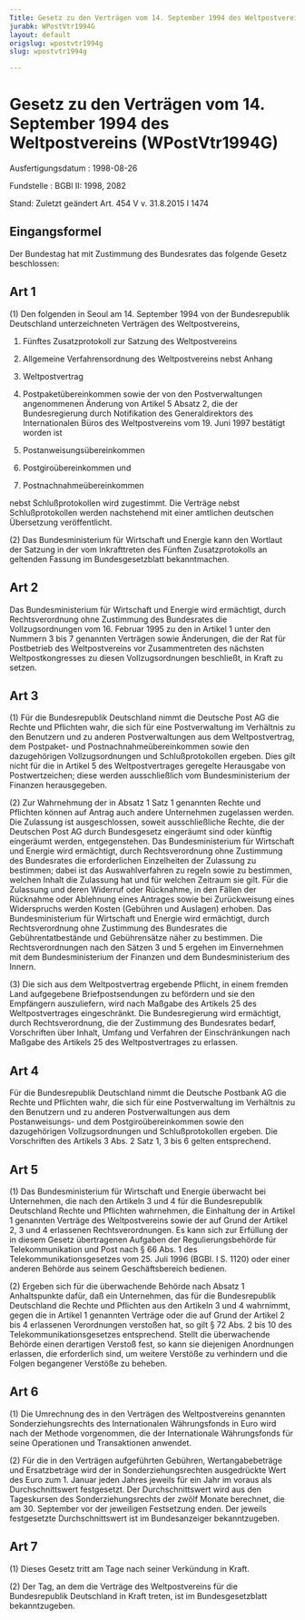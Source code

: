 ```yaml
---
Title: Gesetz zu den Verträgen vom 14. September 1994 des Weltpostvereins
jurabk: WPostVtr1994G
layout: default
origslug: wpostvtr1994g
slug: wpostvtr1994g

---
```


# Gesetz zu den Verträgen vom 14. September 1994 des Weltpostvereins (WPostVtr1994G)

Ausfertigungsdatum
:   1998-08-26

Fundstelle
:   BGBl II: 1998, 2082

Stand: Zuletzt geändert Art. 454 V v. 31.8.2015 I 1474

## Eingangsformel

Der Bundestag hat mit Zustimmung des Bundesrates das folgende Gesetz
beschlossen:


## Art 1

(1) Den folgenden in Seoul am 14. September 1994 von der
Bundesrepublik Deutschland unterzeichneten Verträgen des
Weltpostvereins,

1.  Fünftes Zusatzprotokoll zur Satzung des Weltpostvereins


2.  Allgemeine Verfahrensordnung des Weltpostvereins nebst Anhang


3.  Weltpostvertrag


4.  Postpaketübereinkommen sowie der von den Postverwaltungen angenommenen
    Änderung von Artikel 5 Absatz 2, die der Bundesregierung durch
    Notifikation des Generaldirektors des Internationalen Büros des
    Weltpostvereins vom 19. Juni 1997 bestätigt worden ist


5.  Postanweisungsübereinkommen


6.  Postgiroübereinkommen und


7.  Postnachnahmeübereinkommen



nebst Schlußprotokollen wird zugestimmt. Die Verträge nebst
Schlußprotokollen werden nachstehend mit einer amtlichen deutschen
Übersetzung veröffentlicht.

(2) Das Bundesministerium für Wirtschaft und Energie kann den Wortlaut
der Satzung in der vom Inkrafttreten des Fünften Zusatzprotokolls an
geltenden Fassung im Bundesgesetzblatt bekanntmachen.


## Art 2

Das Bundesministerium für Wirtschaft und Energie wird ermächtigt,
durch Rechtsverordnung ohne Zustimmung des Bundesrates die
Vollzugsordnungen vom 16. Februar 1995 zu den in Artikel 1 unter den
Nummern 3 bis 7 genannten Verträgen sowie Änderungen, die der Rat für
Postbetrieb des Weltpostvereins vor Zusammentreten des nächsten
Weltpostkongresses zu diesen Vollzugsordnungen beschließt, in Kraft zu
setzen.


## Art 3

(1) Für die Bundesrepublik Deutschland nimmt die Deutsche Post AG die
Rechte und Pflichten wahr, die sich für eine Postverwaltung im
Verhältnis zu den Benutzern und zu anderen Postverwaltungen aus dem
Weltpostvertrag, dem Postpaket- und Postnachnahmeübereinkommen sowie
den dazugehörigen Vollzugsordnungen und Schlußprotokollen ergeben.
Dies gilt nicht für die in Artikel 5 des Weltpostvertrages geregelte
Herausgabe von Postwertzeichen; diese werden ausschließlich vom
Bundesministerium der Finanzen herausgegeben.

(2) Zur Wahrnehmung der in Absatz 1 Satz 1 genannten Rechte und
Pflichten können auf Antrag auch andere Unternehmen zugelassen werden.
Die Zulassung ist ausgeschlossen, soweit ausschließliche Rechte, die
der Deutschen Post AG durch Bundesgesetz eingeräumt sind oder künftig
eingeräumt werden, entgegenstehen. Das Bundesministerium für
Wirtschaft und Energie wird ermächtigt, durch Rechtsverordnung ohne
Zustimmung des Bundesrates die erforderlichen Einzelheiten der
Zulassung zu bestimmen; dabei ist das Auswahlverfahren zu regeln sowie
zu bestimmen, welchen Inhalt die Zulassung hat und für welchen
Zeitraum sie gilt. Für die Zulassung und deren Widerruf oder
Rücknahme, in den Fällen der Rücknahme oder Ablehnung eines Antrages
sowie bei Zurückweisung eines Widerspruchs werden Kosten (Gebühren und
Auslagen) erhoben. Das Bundesministerium für Wirtschaft und Energie
wird ermächtigt, durch Rechtsverordnung ohne Zustimmung des
Bundesrates die Gebührentatbestände und Gebührensätze näher zu
bestimmen. Die Rechtsverordnungen nach den Sätzen 3 und 5 ergehen im
Einvernehmen mit dem Bundesministerium der Finanzen und dem
Bundesministerium des Innern.

(3) Die sich aus dem Weltpostvertrag ergebende Pflicht, in einem
fremden Land aufgegebene Briefpostsendungen zu befördern und sie den
Empfängern auszuliefern, wird nach Maßgabe des Artikels 25 des
Weltpostvertrages eingeschränkt. Die Bundesregierung wird ermächtigt,
durch Rechtsverordnung, die der Zustimmung des Bundesrates bedarf,
Vorschriften über Inhalt, Umfang und Verfahren der Einschränkungen
nach Maßgabe des Artikels 25 des Weltpostvertrages zu erlassen.


## Art 4

Für die Bundesrepublik Deutschland nimmt die Deutsche Postbank AG die
Rechte und Pflichten wahr, die sich für eine Postverwaltung im
Verhältnis zu den Benutzern und zu anderen Postverwaltungen aus dem
Postanweisungs- und dem Postgiroübereinkommen sowie den dazugehörigen
Vollzugsordnungen und Schlußprotokollen ergeben. Die Vorschriften des
Artikels 3 Abs. 2 Satz 1, 3 bis 6 gelten entsprechend.


## Art 5

(1) Das Bundesministerium für Wirtschaft und Energie überwacht bei
Unternehmen, die nach den Artikeln 3 und 4 für die Bundesrepublik
Deutschland Rechte und Pflichten wahrnehmen, die Einhaltung der in
Artikel 1 genannten Verträge des Weltpostvereins sowie der auf Grund
der Artikel 2, 3 und 4 erlassenen Rechtsverordnungen. Es kann sich zur
Erfüllung der in diesem Gesetz übertragenen Aufgaben der
Regulierungsbehörde für Telekommunikation und Post nach § 66 Abs. 1
des Telekommunikationsgesetzes vom 25. Juli 1996 (BGBl. I S. 1120)
oder einer anderen Behörde aus seinem Geschäftsbereich bedienen.

(2) Ergeben sich für die überwachende Behörde nach Absatz 1
Anhaltspunkte dafür, daß ein Unternehmen, das für die Bundesrepublik
Deutschland die Rechte und Pflichten aus den Artikeln 3 und 4
wahrnimmt, gegen die in Artikel 1 genannten Verträge oder die auf
Grund der Artikel 2 bis 4 erlassenen Verordnungen verstoßen hat, so
gilt § 72 Abs. 2 bis 10 des Telekommunikationsgesetzes entsprechend.
Stellt die überwachende Behörde einen derartigen Verstoß fest, so kann
sie diejenigen Anordnungen erlassen, die erforderlich sind, um weitere
Verstöße zu verhindern und die Folgen begangener Verstöße zu beheben.


## Art 6

(1) Die Umrechnung des in den Verträgen des Weltpostvereins genannten
Sonderziehungsrechts des Internationalen Währungsfonds in Euro wird
nach der Methode vorgenommen, die der Internationale Währungsfonds für
seine Operationen und Transaktionen anwendet.

(2) Für die in den Verträgen aufgeführten Gebühren, Wertangabebeträge
und Ersatzbeträge wird der in Sonderziehungsrechten ausgedrückte Wert
des Euro zum 1. Januar jeden Jahres jeweils für ein Jahr im voraus als
Durchschnittswert festgesetzt. Der Durchschnittswert wird aus den
Tageskursen des Sonderziehungsrechts der zwölf Monate berechnet, die
am 30. September vor der jeweiligen Festsetzung enden. Der jeweils
festgesetzte Durchschnittswert ist im Bundesanzeiger bekanntzugeben.


## Art 7

(1) Dieses Gesetz tritt am Tage nach seiner Verkündung in Kraft.

(2) Der Tag, an dem die Verträge des Weltpostvereins für die
Bundesrepublik Deutschland in Kraft treten, ist im Bundesgesetzblatt
bekanntzugeben.

